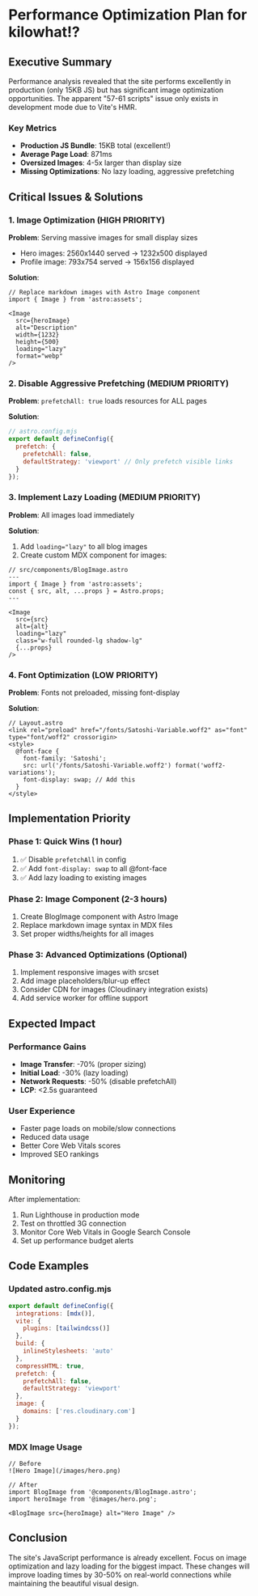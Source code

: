 # Performance Optimization Plan for kilowhat!?

## Executive Summary

Performance analysis revealed that the site performs excellently in production (only 15KB JS) but has significant image optimization opportunities. The apparent "57-61 scripts" issue only exists in development mode due to Vite's HMR.

### Key Metrics
- **Production JS Bundle**: 15KB total (excellent!)
- **Average Page Load**: 871ms
- **Oversized Images**: 4-5x larger than display size
- **Missing Optimizations**: No lazy loading, aggressive prefetching

## Critical Issues & Solutions

### 1. Image Optimization (HIGH PRIORITY)
**Problem**: Serving massive images for small display sizes
- Hero images: 2560x1440 served → 1232x500 displayed
- Profile image: 793x754 served → 156x156 displayed

**Solution**:
```astro
// Replace markdown images with Astro Image component
import { Image } from 'astro:assets';

<Image 
  src={heroImage} 
  alt="Description"
  width={1232}
  height={500}
  loading="lazy"
  format="webp"
/>
```

### 2. Disable Aggressive Prefetching (MEDIUM PRIORITY)
**Problem**: `prefetchAll: true` loads resources for ALL pages

**Solution**:
```js
// astro.config.mjs
export default defineConfig({
  prefetch: {
    prefetchAll: false,
    defaultStrategy: 'viewport' // Only prefetch visible links
  }
});
```

### 3. Implement Lazy Loading (MEDIUM PRIORITY)
**Problem**: All images load immediately

**Solution**:
1. Add `loading="lazy"` to all blog images
2. Create custom MDX component for images:

```astro
// src/components/BlogImage.astro
---
import { Image } from 'astro:assets';
const { src, alt, ...props } = Astro.props;
---

<Image 
  src={src} 
  alt={alt}
  loading="lazy"
  class="w-full rounded-lg shadow-lg"
  {...props}
/>
```

### 4. Font Optimization (LOW PRIORITY)
**Problem**: Fonts not preloaded, missing font-display

**Solution**:
```astro
// Layout.astro
<link rel="preload" href="/fonts/Satoshi-Variable.woff2" as="font" type="font/woff2" crossorigin>
<style>
  @font-face {
    font-family: 'Satoshi';
    src: url('/fonts/Satoshi-Variable.woff2') format('woff2-variations');
    font-display: swap; // Add this
  }
</style>
```

## Implementation Priority

### Phase 1: Quick Wins (1 hour)
1. ✅ Disable `prefetchAll` in config
2. ✅ Add `font-display: swap` to all @font-face
3. ✅ Add lazy loading to existing images

### Phase 2: Image Component (2-3 hours)
1. Create BlogImage component with Astro Image
2. Replace markdown image syntax in MDX files
3. Set proper widths/heights for all images

### Phase 3: Advanced Optimizations (Optional)
1. Implement responsive images with srcset
2. Add image placeholders/blur-up effect
3. Consider CDN for images (Cloudinary integration exists)
4. Add service worker for offline support

## Expected Impact

### Performance Gains
- **Image Transfer**: -70% (proper sizing)
- **Initial Load**: -30% (lazy loading)
- **Network Requests**: -50% (disable prefetchAll)
- **LCP**: <2.5s guaranteed

### User Experience
- Faster page loads on mobile/slow connections
- Reduced data usage
- Better Core Web Vitals scores
- Improved SEO rankings

## Monitoring

After implementation:
1. Run Lighthouse in production mode
2. Test on throttled 3G connection
3. Monitor Core Web Vitals in Google Search Console
4. Set up performance budget alerts

## Code Examples

### Updated astro.config.mjs
```js
export default defineConfig({
  integrations: [mdx()],
  vite: {
    plugins: [tailwindcss()]
  },
  build: {
    inlineStylesheets: 'auto'
  },
  compressHTML: true,
  prefetch: {
    prefetchAll: false,
    defaultStrategy: 'viewport'
  },
  image: {
    domains: ['res.cloudinary.com']
  }
});
```

### MDX Image Usage
```mdx
// Before
![Hero Image](/images/hero.png)

// After
import BlogImage from '@components/BlogImage.astro';
import heroImage from '@images/hero.png';

<BlogImage src={heroImage} alt="Hero Image" />
```

## Conclusion

The site's JavaScript performance is already excellent. Focus on image optimization and lazy loading for the biggest impact. These changes will improve loading times by 30-50% on real-world connections while maintaining the beautiful visual design.